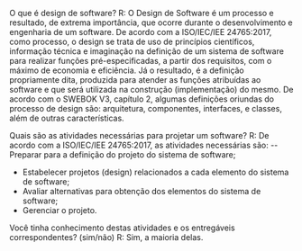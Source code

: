 O que é design de software?
R: O Design de Software é um processo e resultado, de extrema importância, que ocorre durante o desenvolvimento e engenharia de um software. De acordo com a ISO/IEC/IEE 24765:2017, como processo, o design se trata de uso de princípios científicos, informação técnica e imaginação na definição de um sistema de software para realizar funções pré-especificadas, a partir dos requisitos, com o máximo de economia e eficiência. Já o resultado, é a definição propriamente dita, produzida para atender as funções atribuídas ao software e que será utilizada na construção (implementação) do mesmo. De acordo com o SWEBOK V3, capítulo 2, algumas definições oriundas do processo de design são: arquitetura, componentes, interfaces, e classes, além de outras características.

Quais são as atividades necessárias para projetar um software?
R: De acordo com a ISO/IEC/IEE 24765:2017, as atividades necessárias são:
-- Preparar para a definição do projeto do sistema de software;
- Estabelecer projetos (design) relacionados a cada elemento do sistema de software;
- Avaliar alternativas para obtenção dos elementos do sistema de software;
- Gerenciar o projeto.

Você tinha conhecimento destas atividades e os entregáveis correspondentes? (sim/não)
R: Sim, a maioria delas.
